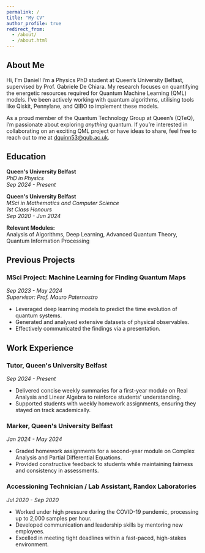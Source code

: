 ```yaml
---
permalink: /
title: "My CV"
author_profile: true
redirect_from: 
  - /about/
  - /about.html
---
```


## About Me 

Hi, I’m Daniel! I’m a Physics PhD student at Queen’s University Belfast, supervised by Prof. Gabriele De Chiara. My research focuses on quantifying the energetic resources required for Quantum Machine Learning (QML) models. I’ve been actively working with quantum algorithms, utilising tools like Qiskit, Pennylane, and QIBO to implement these models.

As a proud member of the Quantum Technology Group at Queen’s (QTeQ), I’m passionate about exploring *anything* quantum. If you’re interested in collaborating on an exciting QML project or have ideas to share, feel free to reach out to me at dquinn53@qub.ac.uk.

## Education

**Queen's University Belfast**  
*PhD in Physics*  
*Sep 2024 - Present*  

**Queen's University Belfast**  
*MSci in Mathematics and Computer Science*  
*1st Class Honours*  
*Sep 2020 - Jun 2024*  

**Relevant Modules:**  
Analysis of Algorithms, Deep Learning, Advanced Quantum Theory, Quantum Information Processing

## Previous Projects

### MSci Project: Machine Learning for Finding Quantum Maps  
*Sep 2023 - May 2024*  
*Supervisor: Prof. Mauro Paternostro*

- Leveraged deep learning models to predict the time evolution of quantum systems.  
- Generated and analysed extensive datasets of physical observables.  
- Effectively communicated the findings via a presentation.  

## Work Experience

### Tutor, Queen's University Belfast  
*Sep 2024 - Present*  

- Delivered concise weekly summaries for a first-year module on Real Analysis and Linear Algebra to reinforce students' understanding.  
- Supported students with weekly homework assignments, ensuring they stayed on track academically.  

### Marker, Queen's University Belfast  
*Jan 2024 - May 2024*  

- Graded homework assignments for a second-year module on Complex Analysis and Partial Differential Equations.  
- Provided constructive feedback to students while maintaining fairness and consistency in assessments.  

### Accessioning Technician / Lab Assistant, Randox Laboratories  
*Jul 2020 - Sep 2020*  

- Worked under high pressure during the COVID-19 pandemic, processing up to 2,000 samples per hour.  
- Developed communication and leadership skills by mentoring new employees.  
- Excelled in meeting tight deadlines within a fast-paced, high-stakes environment.  
